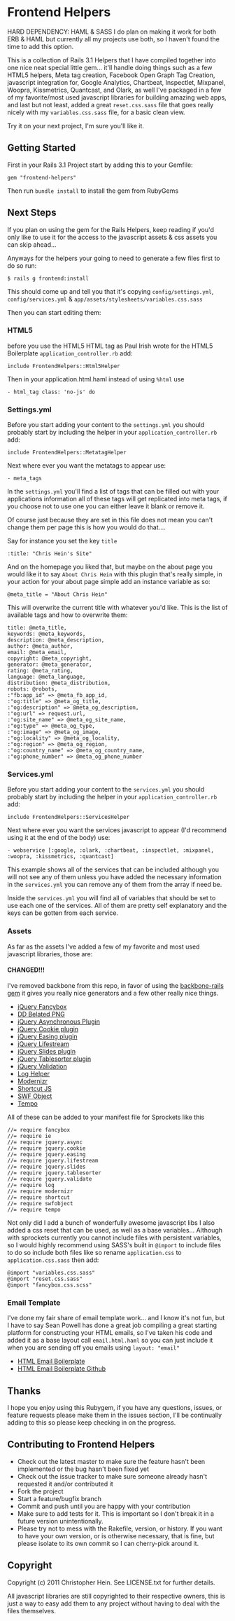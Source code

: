 # Frontend Helpers #

HARD DEPENDENCY: HAML & SASS
I do plan on making it work for both ERB & HAML but currently all my projects use both, so I haven't found the time to add this option.

This is a collection of Rails 3.1 Helpers that I have compiled together into one nice neat special little gem... it'll handle doing things such as a few HTML5 helpers, Meta tag creation, Facebook Open Graph Tag Creation, javascript integration for, Google Analytics, Chartbeat, Inspectlet, Mixpanel, Woopra, Kissmetrics, Quantcast, and Olark, as well I've packaged in a few of my favorite/most used javascript libraries for building amazing web apps, and last but not least, added a great `reset.css.sass` file that goes really nicely with my `variables.css.sass` file, for a basic clean view.

Try it on your next project, I'm sure you'll like it.

## Getting Started ##

First in your Rails 3.1 Project start by adding this to your Gemfile:

    gem "frontend-helpers"

Then run `bundle install` to install the gem from RubyGems

## Next Steps ##

If you plan on using the gem for the Rails Helpers, keep reading if you'd only like to use it for the access to the javascript assets & css assets you can skip ahead...

Anyways for the helpers your going to need to generate a few files first to do so run:

    $ rails g frontend:install

This should come up and tell you that it's copying `config/settings.yml`, `config/services.yml` & `app/assets/stylesheets/variables.css.sass`

Then you can start editing them:


### HTML5 ###

before you use the HTML5 HTML tag as Paul Irish wrote for the HTML5 Boilerplate `application_controller.rb` add:

    include FrontendHelpers::Html5Helper

Then in your application.html.haml instead of using `%html` use

    - html_tag class: 'no-js' do


### Settings.yml ###

Before you start adding your content to the `settings.yml` you should probably start by including the helper in your `application_controller.rb` add:

    include FrontendHelpers::MetatagHelper

Next where ever you want the metatags to appear use:

    - meta_tags

In the `settings.yml` you'll find a list of tags that can be filled out with your applications information all of these tags will get replicated into meta tags, if you choose not to use one you can either leave it blank or remove it.

Of course just because they are set in this file does not mean you can't change them per page this is how you would do that....

Say for instance you set the key `title`

    :title: "Chris Hein's Site"

And on the homepage you liked that, but maybe on the about page you would like it to say `About Chris Hein` with this plugin that's really simple, in your action for your about page simple add an instance variable as so:

    @meta_title = "About Chris Hein"

This will overwrite the current title with whatever you'd like. This is the list of available tags and how to overwrite them:

    title: @meta_title,
    keywords: @meta_keywords,
    description: @meta_description,
    author: @meta_author,
    email: @meta_email,
    copyright: @meta_copyright,
    generator: @meta_generator,
    rating: @meta_rating,
    language: @meta_language,
    distribution: @meta_distribution,
    robots: @robots,
    :"fb:app_id" => @meta_fb_app_id,
    :"og:title" => @meta_og_title,
    :"og:description" => @meta_og_description,
    :"og:url" => request.url,
    :"og:site_name" => @meta_og_site_name,
    :"og:type" => @meta_og_type,
    :"og:image" => @meta_og_image,
    :"og:locality" => @meta_og_locality,
    :"og:region" => @meta_og_region,
    :"og:country_name" => @meta_og_country_name,
    :"og:phone_number" => @meta_og_phone_number


### Services.yml ###

Before you start adding your content to the `services.yml` you should probably start by including the helper in your `application_controller.rb` add:

    include FrontendHelpers::ServicesHelper

Next where ever you want the services javascript to appear (I'd recommend using it at the end of the body) use:

    - webservice [:google, :olark, :chartbeat, :inspectlet, :mixpanel, :woopra, :kissmetrics, :quantcast]

This example shows all of the services that can be included although you will not see any of them unless you have added the necessary information in the `services.yml` you can remove any of them from the array if need be.

Inside the `services.yml` you will find all of variables that should be set to use each one of the services. All of them are pretty self explanatory and the keys can be gotten from each service.


### Assets ###

As far as the assets I've added a few of my favorite and most used javascript libraries, those are:

#### CHANGED!!! ####

I've removed backbone from this repo, in favor of using the [backbone-rails gem](https://github.com/codebrew/backbone-rails) it gives you really nice generators and a few other really nice things.

* [jQuery Fancybox](http://fancybox.net)
* [DD Belated PNG](http://www.dillerdesign.com/experiment/DD_belatedPNG/)
* [jQuery Asynchronous Plugin](http://mess.genezys.net/jquery/jquery.async.php)
* [jQuery Cookie plugin](https://github.com/carhartl/jquery-cookie)
* [jQuery Easing plugin](http://gsgd.co.uk/sandbox/jquery/easing/)
* [jQuery Lifestream](https://github.com/christianv/jquery-lifestream)
* [jQuery Slides plugin](http://slidesjs.com)
* [jQuery Tablesorter plugin](http://tablesorter.com)
* [jQuery Validation](http://bassistance.de/jquery-plugins/jquery-plugin-validation/)
* [Log Helper](http://html5boilerplate.com)
* [Modernizr](http://www.modernizr.com/)
* [Shortcut JS](http://www.openjs.com/scripts/events/keyboard_shortcuts/)
* [SWF Object](http://code.google.com/p/swfobject/)
* [Tempo](http://tempojs.com/)

All of these can be added to your manifest file for Sprockets like this

    //= require fancybox
    //= require ie
    //= require jquery.async
    //= require jquery.cookie
    //= require jquery.easing
    //= require jquery.lifestream
    //= require jquery.slides
    //= require jquery.tablesorter
    //= require jquery.validate
    //= require log
    //= require modernizr
    //= require shortcut
    //= require swfobject
    //= require tempo

Not only did I add a bunch of wonderfully awesome javascript libs I also added a css reset that can be used, as well as a base variables... Although with sprockets currently you cannot include files with persistent variables, so I would highly recommend using SASS's built in `@import` to include files to do so include both files like so rename `application.css` to `application.css.sass` then add:

    @import "variables.css.sass"
    @import "reset.css.sass"
    @import "fancybox.css.scss"


### Email Template ###

I've done my fair share of email template work... and I know it's not fun, but I have to say Sean Powell has done a great job compiling a great starting platform for constructing your HTML emails, so I've taken his code and added it as a base layout call `email.html.haml` so you can just include it when you are sending off you emails using `layout: "email"`

* [HTML Email Boilerplate](http://htmlemailboilerplate.com/)
* [HTML Email Boilerplate Github](https://github.com/seanpowell/Email-Boilerplate)


## Thanks ##

I hope you enjoy using this Rubygem, if you have any questions, issues, or feature requests please make them in the issues section, I'll be continually adding to this so please keep checking in on the progress.


## Contributing to Frontend Helpers ##

* Check out the latest master to make sure the feature hasn't been implemented or the bug hasn't been fixed yet
* Check out the issue tracker to make sure someone already hasn't requested it and/or contributed it
* Fork the project
* Start a feature/bugfix branch
* Commit and push until you are happy with your contribution
* Make sure to add tests for it. This is important so I don't break it in a future version unintentionally.
* Please try not to mess with the Rakefile, version, or history. If you want to have your own version, or is otherwise necessary, that is fine, but please isolate to its own commit so I can cherry-pick around it.

## Copyright ##

Copyright (c) 2011 Christopher Hein. See LICENSE.txt for
further details.

All javascript libraries are still copyrighted to their respective owners, this is just a way to easy add them to any project without having to deal with the files themselves.
